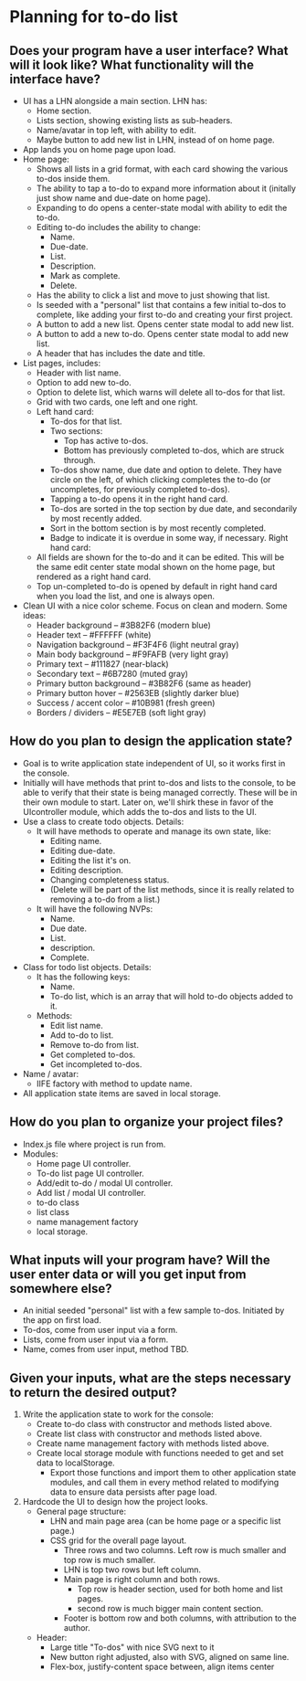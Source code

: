 # Planning for to-do list
## Does your program have a user interface? What will it look like? What functionality will the interface have?
- UI has a LHN alongside a main section. LHN has:
    - Home section. 
    - Lists section, showing existing lists as sub-headers. 
    - Name/avatar in top left, with ability to edit. 
    - Maybe button to add new list in LHN, instead of on home page. 
- App lands you on home page upon load. 
- Home page:
    - Shows all lists in a grid format, with each card showing the various to-dos inside them. 
    - The ability to tap a to-do to expand more information about it (initally just show name and due-date on home page). 
    - Expanding to do opens a center-state modal with ability to edit the to-do. 
    - Editing to-do includes the ability to change:
        - Name. 
        - Due-date. 
        - List. 
        - Description. 
        - Mark as complete. 
        - Delete. 
    - Has the ability to click a list and move to just showing that list. 
    - Is seeded with a "personal" list that contains a few initial to-dos to complete, like adding your first to-do and creating your first project.  
    - A button to add a new list. Opens center state modal to add new list. 
    - A button to add a new to-do. Opens center state modal to add new list. 
    - A header that has includes the date and title. 
- List pages, includes:
    - Header with list name. 
    - Option to add new to-do. 
    - Option to delete list, which warns will delete all to-dos for that list. 
    - Grid with two cards, one left and one right. 
    - Left hand card:
        - To-dos for that list. 
        - Two sections:
            - Top has active to-dos. 
            - Bottom has previously completed to-dos, which are struck through. 
        - To-dos show name, due date and option to delete. They have circle on the left, of which clicking completes the to-do (or uncompletes, for previously completed to-dos).
        - Tapping a to-do opens it in the right hand card. 
        - To-dos are sorted in the top section by due date, and secondarily by most recently added. 
        - Sort in the bottom section is by most recently completed. 
        - Badge to indicate it is overdue in some way, if necessary. 
    Right hand card:
    - All fields are shown for the to-do and it can be edited. This will be the same edit center state modal shown on the home page, but rendered as a right hand card. 
    - Top un-completed to-do is opened by default in right hand card when you load the list, and one is always open. 
- Clean UI with a nice color scheme. Focus on clean and modern. Some ideas:
    - Header background – #3B82F6 (modern blue)
    - Header text – #FFFFFF (white)
    - Navigation background – #F3F4F6 (light neutral gray)
    - Main body background – #F9FAFB (very light gray)
    - Primary text – #111827 (near-black)
    - Secondary text – #6B7280 (muted gray)
    - Primary button background – #3B82F6 (same as header)
    - Primary button hover – #2563EB (slightly darker blue)
    - Success / accent color – #10B981 (fresh green)
    - Borders / dividers – #E5E7EB (soft light gray)

## How do you plan to design the application state?
- Goal is to write application state independent of UI, so it works first in the console. 
- Initially will have methods that print to-dos and lists to the console, to be able to verify that their state is being managed correctly. These will be in their own module to start. Later on, we'll shirk these in favor of the UIcontroller module, which adds the to-dos and lists to the UI. 
- Use a class to create todo objects. Details:
    - It will have methods to operate and manage its own state, like:
        - Editing name. 
        - Editing due-date. 
        - Editing the list it's on. 
        - Editing description. 
        - Changing completeness status. 
        - (Delete will be part of the list methods, since it is really related to removing a to-do from a list.)
    - It will have the following NVPs:
        - Name. 
        - Due date. 
        - List. 
        - description. 
        - Complete. 
- Class for todo list objects. Details:
    - It has the following keys:
        - Name. 
        - To-do list, which is an array that will hold to-do objects added to it. 
    - Methods:
        - Edit list name. 
        - Add to-do to list. 
        - Remove to-do from list. 
        - Get completed to-dos. 
        - Get incompleted to-dos. 
- Name / avatar:
    - IIFE factory with method to update name. 
- All application state items are saved in local storage. 

## How do you plan to organize your project files? 
- Index.js file where project is run from. 
- Modules:
    - Home page UI controller. 
    - To-do list page UI controller. 
    - Add/edit to-do / modal UI controller. 
    - Add list / modal UI controller. 
    - to-do class
    - list class
    - name management factory 
    - local storage. 

## What inputs will your program have? Will the user enter data or will you get input from somewhere else?
- An initial seeded "personal" list with a few sample to-dos. Initiated by the app on first load. 
- To-dos, come from user input via a form. 
- Lists, come from user input via a form. 
- Name, comes from user input, method TBD. 

## Given your inputs, what are the steps necessary to return the desired output?
1. Write the application state to work for the console:
    - Create to-do class with constructor and methods listed above. 
    - Create list class with constructor and methods listed above. 
    - Create name management factory with methods listed above. 
    - Create local storage module with functions needed to get and set data to localStorage.
        - Export those functions and import them to other application state modules, and call them in every method related to modifying data to ensure data persists after page load. 
2. Hardcode the UI to design how the project looks. 
    - General page structure: 
        - LHN and main page area (can be home page or a specific list page.)
        - CSS grid for the overall page layout. 
            - Three rows and two columns. Left row is much smaller and top row is much smaller. 
            - LHN is top two rows but left column. 
            - Main page is right column and both rows. 
                - Top row is header section, used for both home and list pages. 
                - second row is much bigger main content section. 
            - Footer is bottom row and both columns, with attribution to the author. 
    - Header:
        - Large title "To-dos" with nice SVG next to it 
        - New button right adjusted, also with SVG, aligned on same line. 
        - Flex-box, justify-content space between, align items center